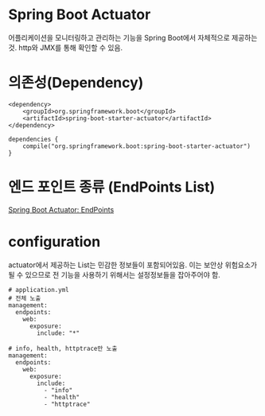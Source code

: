 # Spring Boot Actuator

어플리케이션을 모니터링하고 관리하는 기능을 Spring Boot에서 자체적으로 제공하는 것. http와 JMX를 통해 확인할 수 있음.

# 의존성(Dependency)

```
<dependency>
    <groupId>org.springframework.boot</groupId>
    <artifactId>spring-boot-starter-actuator</artifactId>
</dependency>

dependencies {
    compile("org.springframework.boot:spring-boot-starter-actuator")
}
```

# 엔드 포인트 종류 (EndPoints List)

[Spring Boot Actuator: EndPoints](https://docs.spring.io/spring-boot/docs/2.1.8.RELEASE/reference/html/production-ready-endpoints.html)

# configuration

actuator에서 제공하는 List는 민감한 정보들이 포함되어있음. 이는 보안상 위험요소가 될 수 있으므로 전 기능을 사용하기 위해서는 설정정보들을 잡아주어야 함.

```
# application.yml
# 전체 노출
management:
  endpoints:
    web:
      exposure:
        include: "*"

# info, health, httptrace만 노출
management:
  endpoints:
    web:
      exposure:
        include:
          - "info"
          - "health"
          - "httptrace"
```
